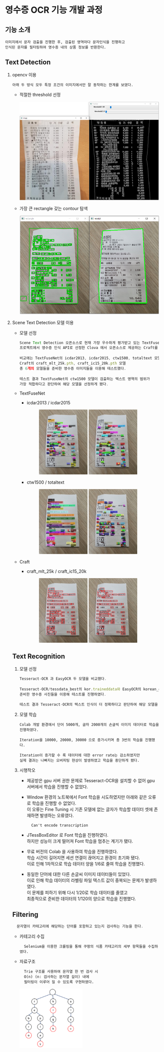 # 영수증 OCR 기능 개발 과정

## 기능 소개

```
이미지에서 문자 검출을 진행한 후, 검출된 영역마다 문자인식을 진행하고
인식된 문자를 필터링하여 영수증 내의 상품 정보를 반환한다.
```

## Text Detection

1.  opencv 이용

    ```
    아래 두 방식 모두 특정 조건의 이미지에서만 잘 동작하는 한계를 보였다.
    ```

    - 적절한 threshold 선정

      <img src="README_Receipt_OCR.assets/threshold.PNG">

    - 가장 큰 rectangle 갖는 contour 탐색

      <img src="README_Receipt_OCR.assets/rectangle.PNG">

2.  Scene Text Detection 모델 이용

    - 모델 선정

      ```jsx
      Scene Text Detection 오픈소스로 현재 가장 우수하게 평가받고 있는 TextFuseNet과
      프로젝트에서 영수증 인식 API로 선정한 Clova 에서 오픈소스로 제공하는 Craft를 선정하여 비교를 진행했다.

      비교에는 TextFuseNet의 icdar2013, icdar2015, ctw1500, totaltext 모델 그리고
      Craft의 craft_mlt_25k.pth, craft_ic15_20k.pth 모델
      총 6개의 모델들을 준비한 영수증 이미지들을 이용해 테스트했다.

      테스트 결과 TextFuseNet의 ctw1500 모델이 검출하는 텍스트 영역의 범위가
      가장 적합하다고 판단하여 해당 모델을 선정하게 됐다.
      ```

    - TextFuseNet

      - icdar2013 / icdar2015

          <figure class="half">
            <img src="README_Receipt_OCR.assets/text_ic13.jpg" height="45%" width="45%">
            <img src="README_Receipt_OCR.assets/text_ic15.jpg" height="45%" width="45%">
          </figure>

      - ctw1500 / totaltext
          <figure class="half">
            <img src="README_Receipt_OCR.assets/text_ctw.jpg" height="45%" width="45%">
            <img src="README_Receipt_OCR.assets/text_tt.jpg" height="45%" width="45%">
          </figure>

    - Craft
      - craft_mlt_25k / craft_ic15_20k
          <figure class="half">
            <img src="README_Receipt_OCR.assets/craft_mlt_25k.jpg" height="45%" width="45%">
            <img src="README_Receipt_OCR.assets/craft_ic15_20k.jpg" height="45%" width="45%">
          </figure>

    ## Text Recognition

    1.  모델 선정

        ```jsx
        Tesseract-OCR 과 EasyOCR 두 모델을 비교했다.

        Tesseract-OCR/tessdata_best의 kor.traineddata와 EasyOCR의 korean_g2.pth를
        준비한 영수증 사진들을 이용해 테스트를 진행하였다.

        테스트 결과 Tesseract-OCR의 텍스트 인식이 더 정확하다고 판단하여 해당 모델을 선정하게 됐다.
        ```

    2.  모델 학습

        ```
        Colab 개발 환경에서 단어 5000개, 글자 2000개의 손글씩 이미지 데이터로 학습을 진행하였다.

        Iteration을 10000, 20000, 30000 으로 증가시키며 총 3번의 학습을 진행했다.

        Iteration이 증가할 수 록 데이터에 대한 error rate는 감소하였지만
        실제 결과는 나빠지는 오버피팅 현상이 발생하였고 학습을 중단하게 됐다.
        ```

    3.  시행착오

        - 제공받은 gpu 서버 권한 문제로 Tesseract-OCR을 설치할 수 없어 gpu 서버에서 학습을 진행할 수 없었다.

        - Window 환경의 노트북에서 Font 학습을 시도하였지만 아래와 같은 오류로 학습을 진행할 수 없었다.  
          이 오류는 Fine Tuning 시 기존 모델에 없는 글자가 학습할 데이터 셋에 존재하면 발생하는 오류였다.

          ```
            Can't encode transcription
          ```

        - JTessBoxEditor 로 Font 학습을 진행하였다.  
          하지만 성능이 크게 떨어져 Font 학습을 멈추는 계기가 됐다.

        - 무료 버전의 Colab 을 사용하여 학습을 진행하였다.  
          학습 시간이 길어지면 세션 연결이 끊어지고 환경이 초기화 됐다.  
          이로 인해 1차적으로 학습 데이터 양을 1/6로 줄여 학습을 진행했다.

        - 동일한 단어에 대한 다른 손글씨 이미지 데이터들이 있었다.  
          이로 인해 학습 데이터의 라벨링 파일 텍스트 값이 중복되는 문제가 발생하였다.  
          이 문제를 피하기 위해 다시 1/20로 학습 데이터를 줄였고  
          최종적으로 준비한 데이터의 1/120의 양으로 학습을 진행했다.

    ## Filtering

    ```jsx
      문자열이 카테고리에 해당하는 단어를 포함하고 있는지 검사하는 기능을 한다.
    ```

    - 카테고리 수집

      ```
        Selenium을 이용한 크롤링을 통해 쿠팡의 식품 카테고리의 세부 항목들을 수집하였다.
      ```

    - 자료구조

      ```
        Trie 구조를 사용하여 문자열 한 번 검사 시
        O(n) (n: 검사하는 문자열 길이) 내에
        필터링이 이루어 질 수 있도록 구현하였다.
      ```

        <img src="README_Receipt_OCR.assets/trie.png" height="45%" width="45%">
